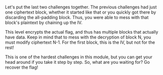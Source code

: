 Let's put the last two challenges together.
The previous challenges had just one ciphertext block, whether it started like that or you quickly got there by discarding the all-padding block.
Thus, you were able to mess with that block's plaintext by chaining up the IV.

This level encrypts the actual flag, and thus has multiple blocks that actually have data.
Keep in mind that to mess with the decryption of block N, you must modify ciphertext N-1.
For the first block, this is the IV, but not for the rest!

This is one of the hardest challenges in this module, but you can get your head around if you take it step by step.
So, what are you waiting for?
Go recover the flag!
